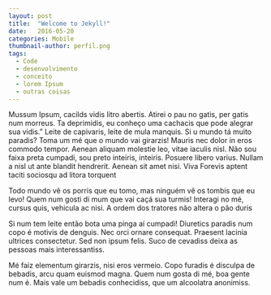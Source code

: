 ```yaml
---
layout: post
title:  "Welcome to Jekyll!"
date:   2016-05-20
categories: Mobile
thumbnail-author: perfil.png
tags:
  - Code
  - desenvolvimento
  - conceito
  - lorem Ipsum
  - outras coisas
---
```




Mussum Ipsum, cacilds vidis litro abertis. Atirei o pau no gatis, per gatis num morreus. Ta deprimidis, eu conheço uma cachacis que pode alegrar sua vidis.” Leite de capivaris, leite de mula manquis. Si u mundo tá muito paradis? Toma um mé que o mundo vai girarzis!
Mauris nec dolor in eros commodo tempor. Aenean aliquam molestie leo, vitae iaculis nisl. Não sou faixa preta cumpadi, sou preto inteiris, inteiris. Posuere libero varius. Nullam a nisl ut ante blandit hendrerit. Aenean sit amet nisi. Viva Forevis aptent taciti sociosqu ad litora torquent

Todo mundo vê os porris que eu tomo, mas ninguém vê os tombis que eu levo! Quem num gosti di mum que vai caçá sua turmis! Interagi no mé, cursus quis, vehicula ac nisi. A ordem dos tratores não altera o pão duris

Si num tem leite então bota uma pinga aí cumpadi! Diuretics paradis num copo é motivis de denguis. Nec orci ornare consequat. Praesent lacinia ultrices consectetur. Sed non ipsum felis. Suco de cevadiss deixa as pessoas mais interessantiss.

Mé faiz elementum girarzis, nisi eros vermeio. Copo furadis é disculpa de bebadis, arcu quam euismod magna. Quem num gosta di mé, boa gente num é. Mais vale um bebadis conhecidiss, que um alcoolatra anonimiss.
<!-- leia-mais -->
